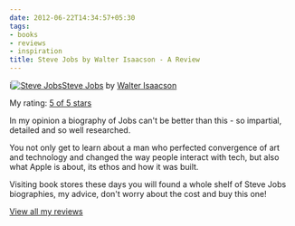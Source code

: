 ```yaml
---
date: 2012-06-22T14:34:57+05:30
tags:
- books
- reviews
- inspiration
title: Steve Jobs by Walter Isaacson - A Review
---
```

i[![Steve Jobs](https://d.gr-assets.com/books/1327861368m/11084145.jpg)](https://www.goodreads.com/book/show/11084145-steve-jobs)[Steve Jobs](https://www.goodreads.com/book/show/11084145-steve-jobs) by [Walter Isaacson](https://www.goodreads.com/author/show/7111.Walter_Isaacson)

My rating: [5 of 5 stars](https://www.goodreads.com/review/show/266974042)

In my opinion a biography of Jobs can't be better than this - so impartial, detailed and so well researched.

You not only get to learn about a man who perfected convergence of art and technology and changed the way people interact with tech, but also what Apple is about, its ethos and how it was built.

Visiting book stores these days you will found a whole shelf of Steve Jobs biographies, my advice, don't worry about the cost and buy this one!

[View all my reviews](https://www.goodreads.com/review/list/6520743-kartik-singhal)
